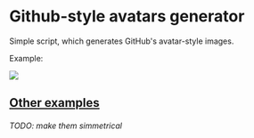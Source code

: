 # Github-style avatars generator
Simple script, which generates GitHub's avatar-style images.

Example:

![](https://raw.githubusercontent.com/Volosh1n/github-avatars/master/images/image_3.png)

## [Other examples](https://github.com/Volosh1n/github-avatars/tree/master/images)

###### TODO: make them simmetrical
